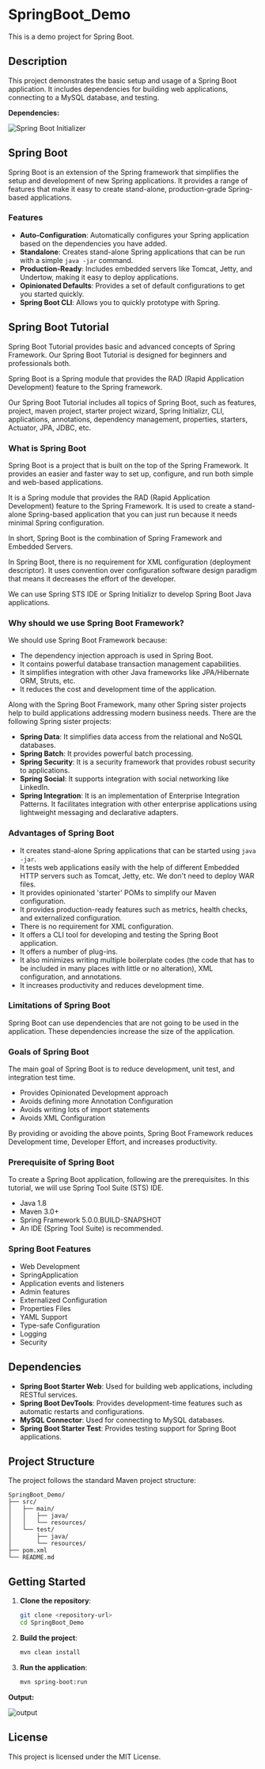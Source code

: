 # SpringBoot_Demo

This is a demo project for Spring Boot.

## Description

This project demonstrates the basic setup and usage of a Spring Boot application. It includes dependencies for building web applications, connecting to a MySQL database, and testing.

**Dependencies:**

![Spring Boot Initializer](https://github.com/user-attachments/assets/b1ed1f78-e520-465d-90c0-1afa66f9f352)


## Spring Boot

Spring Boot is an extension of the Spring framework that simplifies the setup and development of new Spring applications. It provides a range of features that make it easy to create stand-alone, production-grade Spring-based applications.

### Features

- **Auto-Configuration**: Automatically configures your Spring application based on the dependencies you have added.
- **Standalone**: Creates stand-alone Spring applications that can be run with a simple `java -jar` command.
- **Production-Ready**: Includes embedded servers like Tomcat, Jetty, and Undertow, making it easy to deploy applications.
- **Opinionated Defaults**: Provides a set of default configurations to get you started quickly.
- **Spring Boot CLI**: Allows you to quickly prototype with Spring.

## Spring Boot Tutorial

Spring Boot Tutorial provides basic and advanced concepts of Spring Framework. Our Spring Boot Tutorial is designed for beginners and professionals both.

Spring Boot is a Spring module that provides the RAD (Rapid Application Development) feature to the Spring framework.

Our Spring Boot Tutorial includes all topics of Spring Boot, such as features, project, maven project, starter project wizard, Spring Initializr, CLI, applications, annotations, dependency management, properties, starters, Actuator, JPA, JDBC, etc.

### What is Spring Boot

Spring Boot is a project that is built on the top of the Spring Framework. It provides an easier and faster way to set up, configure, and run both simple and web-based applications.

It is a Spring module that provides the RAD (Rapid Application Development) feature to the Spring Framework. It is used to create a stand-alone Spring-based application that you can just run because it needs minimal Spring configuration.

In short, Spring Boot is the combination of Spring Framework and Embedded Servers.

In Spring Boot, there is no requirement for XML configuration (deployment descriptor). It uses convention over configuration software design paradigm that means it decreases the effort of the developer.

We can use Spring STS IDE or Spring Initializr to develop Spring Boot Java applications.

### Why should we use Spring Boot Framework?

We should use Spring Boot Framework because:

- The dependency injection approach is used in Spring Boot.
- It contains powerful database transaction management capabilities.
- It simplifies integration with other Java frameworks like JPA/Hibernate ORM, Struts, etc.
- It reduces the cost and development time of the application.

Along with the Spring Boot Framework, many other Spring sister projects help to build applications addressing modern business needs. There are the following Spring sister projects:

- **Spring Data**: It simplifies data access from the relational and NoSQL databases.
- **Spring Batch**: It provides powerful batch processing.
- **Spring Security**: It is a security framework that provides robust security to applications.
- **Spring Social**: It supports integration with social networking like LinkedIn.
- **Spring Integration**: It is an implementation of Enterprise Integration Patterns. It facilitates integration with other enterprise applications using lightweight messaging and declarative adapters.

### Advantages of Spring Boot

- It creates stand-alone Spring applications that can be started using `java -jar`.
- It tests web applications easily with the help of different Embedded HTTP servers such as Tomcat, Jetty, etc. We don't need to deploy WAR files.
- It provides opinionated 'starter' POMs to simplify our Maven configuration.
- It provides production-ready features such as metrics, health checks, and externalized configuration.
- There is no requirement for XML configuration.
- It offers a CLI tool for developing and testing the Spring Boot application.
- It offers a number of plug-ins.
- It also minimizes writing multiple boilerplate codes (the code that has to be included in many places with little or no alteration), XML configuration, and annotations.
- It increases productivity and reduces development time.

### Limitations of Spring Boot

Spring Boot can use dependencies that are not going to be used in the application. These dependencies increase the size of the application.

### Goals of Spring Boot

The main goal of Spring Boot is to reduce development, unit test, and integration test time.

- Provides Opinionated Development approach
- Avoids defining more Annotation Configuration
- Avoids writing lots of import statements
- Avoids XML Configuration

By providing or avoiding the above points, Spring Boot Framework reduces Development time, Developer Effort, and increases productivity.

### Prerequisite of Spring Boot

To create a Spring Boot application, following are the prerequisites. In this tutorial, we will use Spring Tool Suite (STS) IDE.

- Java 1.8
- Maven 3.0+
- Spring Framework 5.0.0.BUILD-SNAPSHOT
- An IDE (Spring Tool Suite) is recommended.

### Spring Boot Features

- Web Development
- SpringApplication
- Application events and listeners
- Admin features
- Externalized Configuration
- Properties Files
- YAML Support
- Type-safe Configuration
- Logging
- Security

## Dependencies

- **Spring Boot Starter Web**: Used for building web applications, including RESTful services.
- **Spring Boot DevTools**: Provides development-time features such as automatic restarts and configurations.
- **MySQL Connector**: Used for connecting to MySQL databases.
- **Spring Boot Starter Test**: Provides testing support for Spring Boot applications.

## Project Structure

The project follows the standard Maven project structure:

```
SpringBoot_Demo/
├── src/
│   ├── main/
│   │   ├── java/
│   │   └── resources/
│   └── test/
│       ├── java/
│       └── resources/
├── pom.xml
└── README.md
```

## Getting Started

1. **Clone the repository**:
    ```sh
    git clone <repository-url>
    cd SpringBoot_Demo
    ```

2. **Build the project**:
    ```sh
    mvn clean install
    ```

3. **Run the application**:
    ```sh
    mvn spring-boot:run
    ```

**Output:**

![output](https://github.com/user-attachments/assets/f32842be-e147-4913-b9d2-bdd89b729c85)


## License

This project is licensed under the MIT License.
